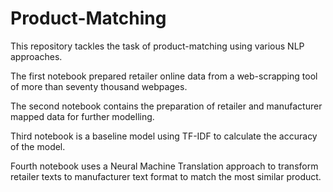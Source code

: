 # Product-Matching
This repository tackles the task of product-matching using various NLP approaches.

The first notebook prepared retailer online data from a web-scrapping tool of more than seventy thousand webpages.

The second notebook contains the preparation of retailer and manufacturer mapped data for further modelling.

Third notebook is a baseline model using TF-IDF to calculate the accuracy of the model.

Fourth notebook uses a Neural Machine Translation approach to transform retailer texts to manufacturer text format to match the most similar product.
